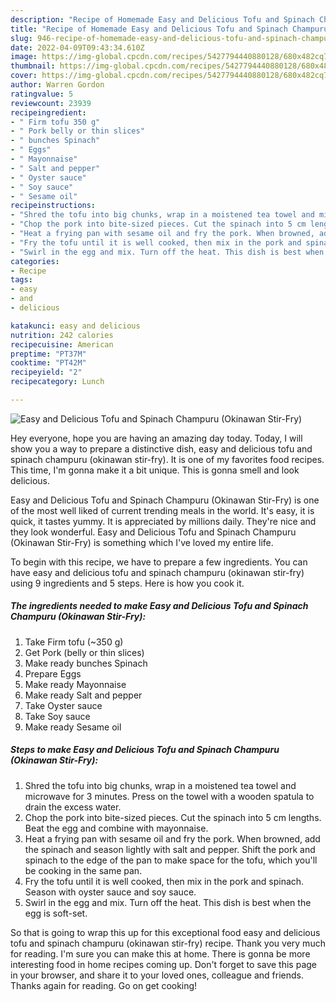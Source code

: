```yaml
---
description: "Recipe of Homemade Easy and Delicious Tofu and Spinach Champuru (Okinawan Stir-Fry)"
title: "Recipe of Homemade Easy and Delicious Tofu and Spinach Champuru (Okinawan Stir-Fry)"
slug: 946-recipe-of-homemade-easy-and-delicious-tofu-and-spinach-champuru-okinawan-stir-fry
date: 2022-04-09T09:43:34.610Z
image: https://img-global.cpcdn.com/recipes/5427794440880128/680x482cq70/easy-and-delicious-tofu-and-spinach-champuru-okinawan-stir-fry-recipe-main-photo.jpg
thumbnail: https://img-global.cpcdn.com/recipes/5427794440880128/680x482cq70/easy-and-delicious-tofu-and-spinach-champuru-okinawan-stir-fry-recipe-main-photo.jpg
cover: https://img-global.cpcdn.com/recipes/5427794440880128/680x482cq70/easy-and-delicious-tofu-and-spinach-champuru-okinawan-stir-fry-recipe-main-photo.jpg
author: Warren Gordon
ratingvalue: 5
reviewcount: 23939
recipeingredient:
- " Firm tofu 350 g"
- " Pork belly or thin slices"
- " bunches Spinach"
- " Eggs"
- " Mayonnaise"
- " Salt and pepper"
- " Oyster sauce"
- " Soy sauce"
- " Sesame oil"
recipeinstructions:
- "Shred the tofu into big chunks, wrap in a moistened tea towel and microwave for 3 minutes. Press on the towel with a wooden spatula to drain the excess water."
- "Chop the pork into bite-sized pieces. Cut the spinach into 5 cm lengths. Beat the egg and combine with mayonnaise."
- "Heat a frying pan with sesame oil and fry the pork. When browned, add the spinach and season lightly with salt and pepper. Shift the pork and spinach to the edge of the pan to make space for the tofu, which you&#39;ll be cooking in the same pan."
- "Fry the tofu until it is well cooked, then mix in the pork and spinach. Season with oyster sauce and soy sauce."
- "Swirl in the egg and mix. Turn off the heat. This dish is best when the egg is soft-set."
categories:
- Recipe
tags:
- easy
- and
- delicious

katakunci: easy and delicious 
nutrition: 242 calories
recipecuisine: American
preptime: "PT37M"
cooktime: "PT42M"
recipeyield: "2"
recipecategory: Lunch

---
```



![Easy and Delicious Tofu and Spinach Champuru (Okinawan Stir-Fry)](https://img-global.cpcdn.com/recipes/5427794440880128/680x482cq70/easy-and-delicious-tofu-and-spinach-champuru-okinawan-stir-fry-recipe-main-photo.jpg)

Hey everyone, hope you are having an amazing day today. Today, I will show you a way to prepare a distinctive dish, easy and delicious tofu and spinach champuru (okinawan stir-fry). It is one of my favorites food recipes. This time, I'm gonna make it a bit unique. This is gonna smell and look delicious.

Easy and Delicious Tofu and Spinach Champuru (Okinawan Stir-Fry) is one of the most well liked of current trending meals in the world. It's easy, it is quick, it tastes yummy. It is appreciated by millions daily. They're nice and they look wonderful. Easy and Delicious Tofu and Spinach Champuru (Okinawan Stir-Fry) is something which I've loved my entire life.




To begin with this recipe, we have to prepare a few ingredients. You can have easy and delicious tofu and spinach champuru (okinawan stir-fry) using 9 ingredients and 5 steps. Here is how you cook it.

<!--inarticleads1-->

##### The ingredients needed to make Easy and Delicious Tofu and Spinach Champuru (Okinawan Stir-Fry):

1. Take  Firm tofu (~350 g)
1. Get  Pork (belly or thin slices)
1. Make ready  bunches Spinach
1. Prepare  Eggs
1. Make ready  Mayonnaise
1. Make ready  Salt and pepper
1. Take  Oyster sauce
1. Take  Soy sauce
1. Make ready  Sesame oil




<!--inarticleads2-->

##### Steps to make Easy and Delicious Tofu and Spinach Champuru (Okinawan Stir-Fry):

1. Shred the tofu into big chunks, wrap in a moistened tea towel and microwave for 3 minutes. Press on the towel with a wooden spatula to drain the excess water.
1. Chop the pork into bite-sized pieces. Cut the spinach into 5 cm lengths. Beat the egg and combine with mayonnaise.
1. Heat a frying pan with sesame oil and fry the pork. When browned, add the spinach and season lightly with salt and pepper. Shift the pork and spinach to the edge of the pan to make space for the tofu, which you&#39;ll be cooking in the same pan.
1. Fry the tofu until it is well cooked, then mix in the pork and spinach. Season with oyster sauce and soy sauce.
1. Swirl in the egg and mix. Turn off the heat. This dish is best when the egg is soft-set.




So that is going to wrap this up for this exceptional food easy and delicious tofu and spinach champuru (okinawan stir-fry) recipe. Thank you very much for reading. I'm sure you can make this at home. There is gonna be more interesting food in home recipes coming up. Don't forget to save this page in your browser, and share it to your loved ones, colleague and friends. Thanks again for reading. Go on get cooking!
